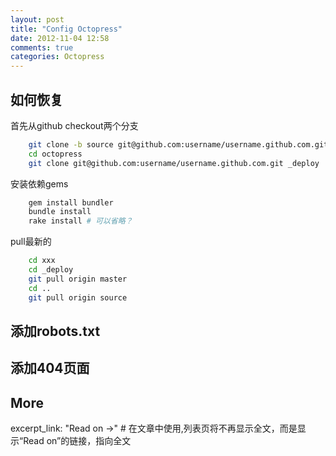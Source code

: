 ```yaml
---
layout: post
title: "Config Octopress"
date: 2012-11-04 12:58
comments: true
categories: Octopress
---
```


## 如何恢复
首先从github checkout两个分支
  
```bash
    git clone -b source git@github.com:username/username.github.com.git octopress
    cd octopress
    git clone git@github.com:username/username.github.com.git _deploy
```
    
安装依赖gems

```bash
    gem install bundler
    bundle install
    rake install # 可以省略？
```

pull最新的

```bash 
    cd xxx
    cd _deploy
    git pull origin master
    cd ..
    git pull origin source
```

## 添加robots.txt

## 添加404页面 

## More
excerpt_link: "Read on &rarr;"  # 在文章中使用<!-- more -->,列表页将不再显示全文，而是显示“Read on”的链接，指向全文  
    
